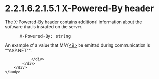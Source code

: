 <html dir="LTR" xmlns:mshelp="http://msdn.microsoft.com/mshelp" xmlns:ddue="http://ddue.schemas.microsoft.com/authoring/2003/5" xmlns:xlink="http://www.w3.org/1999/xlink" xmlns:tool="http://www.microsoft.com/tooltip">
    <head>
        <meta http-equiv="Content-Type" content="text/html; CHARSET=utf-8"></meta>
        <meta name="save" content="history"></meta>
        <title>2.2.1.6.2.1.5.1 X-Powered-By header</title>
        <xml>
            <mshelp:toctitle title="2.2.1.6.2.1.5.1 X-Powered-By header"></mshelp:toctitle>
            <mshelp:rltitle title="[MS-SSAS8]: X-Powered-By header"></mshelp:rltitle>
            <mshelp:keyword index="A" term="1a7610dd-30c2-4885-a815-fba29ba373ef"></mshelp:keyword>
            <mshelp:attr name="DCSext.ContentType" value="open specification"></mshelp:attr>
            <mshelp:attr name="AssetID" value="1a7610dd-30c2-4885-a815-fba29ba373ef"></mshelp:attr>
            <mshelp:attr name="TopicType" value="kbRef"></mshelp:attr>
            <mshelp:attr name="DCSext.Title" value="[MS-SSAS8]: X-Powered-By header" />
        </xml>
    </head>
    <body>
        <div id="header">
            <h1 class="heading">2.2.1.6.2.1.5.1 X-Powered-By header</h1>
        </div>
        <div id="mainSection">
            <div id="mainBody">
                <div id="allHistory" class="saveHistory"></div>
                <div id="sectionSection0" class="section" name="collapseableSection">
                    

<p>The X-Powered-By header contains additional information
about the software that is installed on the server.</p>

<dl>
<dd>
<div><pre> X-Powered-By: string
</pre></div>
</dd></dl>

<p>An example of a value that MAY<a id="Appendix_A_Target_9"></a><a href="05c9e5c4-4566-418c-a56e-69fca8d73f4b.md#Appendix_A_9" aria-label="Product behavior note 9">&lt;9&gt;</a> be emitted
during communication is &quot;&quot;ASP.NET&quot;&quot;.</p>


                </div>
            </div>
        </div>
    </body>
</html>